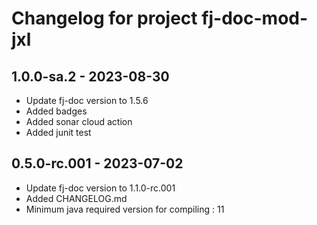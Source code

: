 # Changelog for project fj-doc-mod-jxl

1.0.0-sa.2 - 2023-08-30
-----------------------
* Update fj-doc version to 1.5.6
* Added badges
* Added sonar cloud action
* Added junit test

0.5.0-rc.001 - 2023-07-02
-------------------------
* Update fj-doc version to 1.1.0-rc.001
* Added CHANGELOG.md
* Minimum java required version for compiling : 11